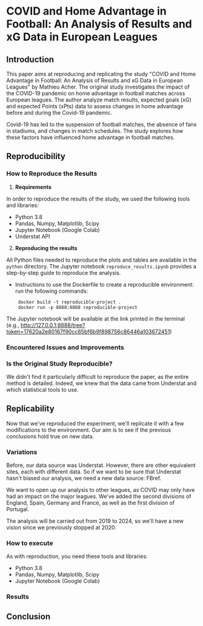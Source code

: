 # COVID and Home Advantage in Football: An Analysis of Results and xG Data in European Leagues

## Introduction

This paper aims at reproducing and replicating the study "COVID and Home Advantage in Football: An Analysis of Results and xG Data in European Leagues" by Mathieu Acher. The original study investigates the impact of the COVID-19 pandemic on home advantage in football matches across European leagues. The author analyze match results, expected goals (xG) and expected Points (xPts) data to assess changes in home advantage before and during the Covid-19 pandemic.

Covid-19 has led to the suspension of football matches, the absence of fans in stadiums, and changes in match schedules. The study explores how these factors have influenced home advantage in football matches.

## Reproducibility

### How to Reproduce the Results

1. **Requirements**

In order to reproduce the results of the study, we used the following tools and libraries:

- Python 3.8
- Pandas, Numpy, Matplotlib, Scipy
- Jupyter Notebook (Google Colab)
- Understat API

2. **Reproducing the results**

All Python files needed to reproduce the plots and tables are available in the `python` directory. The Jupyter notebook `reproduce_results.ipynb` provides a step-by-step guide to reproduce the analysis.

- Instructions to use the Dockerfile to create a reproducible environment:
  run the following commands:

       docker build -t reproducible-project .
       docker run -p 8888:8888 reproducible-project

The Jupyter notebook will be available at the link printed in the terminal (e.g., http://127.0.0.1:8888/tree?token=17620a2e80167f90cc65bf6b9f898756c86446a103672451)

### Encountered Issues and Improvements

### Is the Original Study Reproducible?
We didn't find it particularly difficult to reproduce the paper, as the entire method is detailed. Indeed, we knew that the data came from Understat and which statistical tools to use. 

## Replicability
Now that we've reproduced the experiment, we'll replicate it with a few modifications to the environment. Our aim is to see if the previous conclusions hold true on new data.

### Variations
Before, our data source was Understat. However, there are other equivalent sites, each with different data. So if we want to be sure that Understat hasn't biased our analysis, we need a new data source: FBref.

We want to open up our analysis to other leagues, as COVID may only have had an impact on the major leagues. We've added the second divisions of England, Spain, Germany and France, as well as the first division of Portugal.

The analysis will be carried out from 2019 to 2024, so we'll have a new vision since we previously stopped at 2020.

### How to execute

As with reproduction, you need these tools and libraries:

- Python 3.8
- Pandas, Numpy, Matplotlib, Scipy
- Jupyter Notebook (Google Colab)

### Results

## Conclusion
